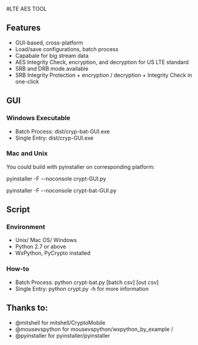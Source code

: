 #LTE AES TOOL

## Features
* GUI-based, cross-platform
* Load/save configurations, batch process
* Capabale for big stream data
* AES Integrity Check, encryption, and decryption for US LTE standard
* SRB and DRB mode available 
* SRB Integrity Protection + encryption / decryption + Integrity Check in one-click

## GUI 
### Windows Executable
* Batch Process: dist/cryp-bat-GUI.exe
* Single Entry:  dist/cryp-GUI.exe

### Mac and Unix
You could build with pyinstaller on corresponding platform: 

pyinstaller -F --noconsole crypt-GUI.py

pyinstaller -F --noconsole crypt-bat-GUI.py


## Script
### Environment
* Unix/ Mac OS/ Windows
* Python 2.7 or above
* WxPython, PyCrypto installed

### How-to
* Batch Process: python crypt-bat.py [batch csv] [out csv]
* Single Entry: python crypt.py -h for more information

## Thanks to: 
* @mitshell for mitshell/CryptoMobile
* @mousevspython for mousevspython/wxpython_by_example /
* @pyinstaller for pyinstaller/pyinstaller 
